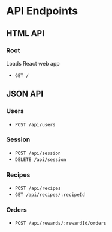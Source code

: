# API Endpoints

## HTML API

### Root
Loads React web app

- `GET /`

## JSON API

### Users

- `POST /api/users`

### Session

- `POST /api/session`
- `DELETE /api/session`

### Recipes

- `POST /api/recipes`
- `GET /api/recipes/:recipeId`

### Orders

- `POST /api/rewards/:rewardId/orders`

